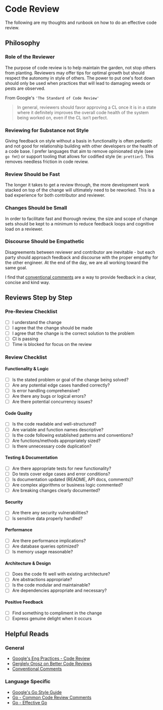 # Code Review

The following are my thoughts and runbook on how to do an effective code review.

## Philosophy

### Role of the Reviewer

The purpose of code review is to help maintain the garden, not stop others from planting. Reviewers may offer tips for optimal growth but should respect the autonomy in style of others. The power to put one's foot down should only be used when practices that will lead to damaging weeds or pests are observed.

From Google's `'The Standard of Code Review'`

> In general, reviewers should favor approving a CL once it is in a state where it definitely improves the overall code health of the system being worked on, even if the CL isn’t perfect.

### Reviewing for Substance not Style

Giving feedback on style without a basis in functionality is often pedantic and not good for relationship building with other developers or the health of a code base. I prefer languages that aim to remove opinionated style (see `go fmt`) or support tooling that allows for codified style (ie: `prettier`). This removes needless friction in code review.

### Review Should be Fast

The longer it takes to get a review through, the more development work stacked on top of the change will ultimately need to be reworked. This is a bad experience for both contributor and reviewer.

### Changes Should be Small

In order to facilitate fast and thorough review, the size and scope of change sets should be kept to a minimum to reduce feedback loops and cognitive load on a reviewer.

### Discourse Should be Empathetic

Disagreements between reviewer and contributor are inevitable - but each party should approach feedback and discourse with the proper empathy for the other engineer. At the end of the day, we are all working toward the same goal.

I find that [conventional comments](https://conventionalcomments.org/) are a way to provide feedback in a clear, concise and kind way.

## Reviews Step by Step

### Pre-Review Checklist

- [ ] I understand the change
- [ ] I agree that the change should be made
- [ ] I agree that the change is the correct solution to the problem
- [ ] CI is passing
- [ ] Time is blocked for focus on the review

### Review Checklist

#### Functionality & Logic

- [ ] Is the stated problem or goal of the change being solved?
- [ ] Are any potential edge cases handled correctly?
- [ ] Is error handling comprehensive?
- [ ] Are there any bugs or logical errors?
- [ ] Are there potential concurrency issues?

#### Code Quality

- [ ] Is the code readable and well-structured?
- [ ] Are variable and function names descriptive?
- [ ] Is the code following established patterns and conventions?
- [ ] Are functions/methods appropriately sized?
- [ ] Is there unnecessary code duplication?

#### Testing & Documentation

- [ ] Are there appropriate tests for new functionality?
- [ ] Do tests cover edge cases and error conditions?
- [ ] Is documentation updated (README, API docs, comments)?
- [ ] Are complex algorithms or business logic commented?
- [ ] Are breaking changes clearly documented?

#### Security

- [ ] Are there any security vulnerabilities?
- [ ] Is sensitive data properly handled?

#### Performance

- [ ] Are there performance implications?
- [ ] Are database queries optimized?
- [ ] Is memory usage reasonable?

#### Architecture & Design

- [ ] Does the code fit well with existing architecture?
- [ ] Are abstractions appropriate?
- [ ] Is the code modular and maintainable?
- [ ] Are dependencies appropriate and necessary?

#### Positive Feedback

- [ ] Find something to compliment in the change
- [ ] Express genuine delight when it occurs

## Helpful Reads

### General

- [Google's Eng Practices - Code Review](https://google.github.io/eng-practices/review/reviewer)
- [Gerglely Orosz on Better Code Reviews](https://blog.pragmaticengineer.com/good-code-reviews-better-code-reviews/)
- [Conventional Comments](https://conventionalcomments.org/)

### Language Specific

- [Google's Go Style Guide](https://google.github.io/styleguide/go/)
- [Go - Common Code Review Comments](https://go.dev/wiki/CodeReviewComments)
- [Go - Effective Go](https://go.dev/doc/effective_go)
